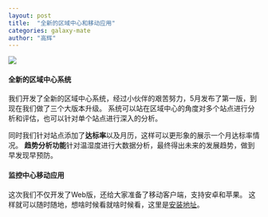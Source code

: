 ```yaml
---
layout: post
title:  "全新的区域中心和移动应用"
categories: galaxy-mate
author: "高辉"
---
```


![]({{site.mirror_url}}/assets/uploads/2015-07-16-slogon.png)

#### 全新的区域中心系统

我们开发了全新的区域中心系统，经过小伙伴的艰苦努力，5月发布了第一版，到现在我们做了三个大版本升级。
系统可以站在区域中心的角度对多个站点进行分析和评估，也可以针对单个站点进行深入的分析。

同时我们针对站点添加了**达标率**以及月历，这样可以更形象的展示一个月达标率情况。
**趋势分析功能**针对温湿度进行大数据分析，最终得出未来的发展趋势，做到早发现早预防。

#### 监控中心移动应用

这次我们不仅开发了Web版，还给大家准备了移动客户端，支持安卓和苹果。
这样就可以随时随地，想啥时候看就啥时候看，这里是[安装地址](http://products.microwise-system.com/sakya/)。
